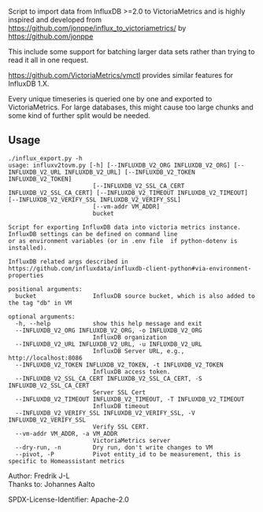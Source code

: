 


Script to import data from InfluxDB >=2.0 to VictoriaMetrics and is highly inspired and developed from 
https://github.com/jonppe/influx_to_victoriametrics/ by https://github.com/jonppe

This include some support for batching larger data sets rather than trying to read it all in one request.

https://github.com/VictoriaMetrics/vmctl provides similar features for InfluxDB 1.X.

Every unique timeseries is queried one by one and exported to VictoriaMetrics.
For large databases, this might cause too large chunks and some kind of further split 
would be needed.

## Usage

~~~~
./influx_export.py -h
usage: influxv2tovm.py [-h] [--INFLUXDB_V2_ORG INFLUXDB_V2_ORG] [--INFLUXDB_V2_URL INFLUXDB_V2_URL] [--INFLUXDB_V2_TOKEN INFLUXDB_V2_TOKEN]
                        [--INFLUXDB_V2_SSL_CA_CERT INFLUXDB_V2_SSL_CA_CERT] [--INFLUXDB_V2_TIMEOUT INFLUXDB_V2_TIMEOUT] [--INFLUXDB_V2_VERIFY_SSL INFLUXDB_V2_VERIFY_SSL]
                        [--vm-addr VM_ADDR]
                        bucket

Script for exporting InfluxDB data into victoria metrics instance. InfluxDB settings can be defined on command line
or as environment variables (or in .env file  if python-dotenv is installed). 

InfluxDB related args described in https://github.com/influxdata/influxdb-client-python#via-environment-properties

positional arguments:
  bucket                InfluxDB source bucket, which is also added to the tag "db" in VM

optional arguments:
  -h, --help            show this help message and exit
  --INFLUXDB_V2_ORG INFLUXDB_V2_ORG, -o INFLUXDB_V2_ORG
                        InfluxDB organization
  --INFLUXDB_V2_URL INFLUXDB_V2_URL, -u INFLUXDB_V2_URL
                        InfluxDB Server URL, e.g., http://localhost:8086
  --INFLUXDB_V2_TOKEN INFLUXDB_V2_TOKEN, -t INFLUXDB_V2_TOKEN
                        InfluxDB access token.
  --INFLUXDB_V2_SSL_CA_CERT INFLUXDB_V2_SSL_CA_CERT, -S INFLUXDB_V2_SSL_CA_CERT
                        Server SSL Cert
  --INFLUXDB_V2_TIMEOUT INFLUXDB_V2_TIMEOUT, -T INFLUXDB_V2_TIMEOUT
                        InfluxDB timeout
  --INFLUXDB_V2_VERIFY_SSL INFLUXDB_V2_VERIFY_SSL, -V INFLUXDB_V2_VERIFY_SSL
                        Verify SSL CERT.
  --vm-addr VM_ADDR, -a VM_ADDR
                        VictoriaMetrics server
  --dry-run, -n         Dry run, don't write changes to VM
  --pivot, -P           Pivot entity_id to be measurement, this is specific to Homeassistant metrics
~~~~

Author: Fredrik J-L</br>
Thanks to: Johannes Aalto

SPDX-License-Identifier: Apache-2.0
